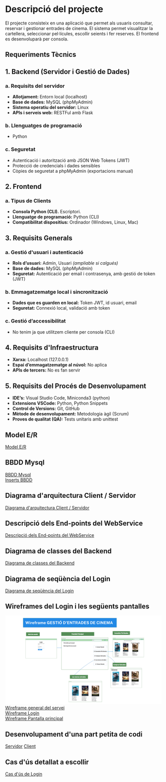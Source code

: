 # Descripció del projecte
El projecte consisteix en una aplicació que permet als usuaris consultar, reservar i gestionar entrades de cinema. El sistema permet visualitzar la cartellera, seleccionar pel·lícules, escollir seients i fer reserves. El frontend es desenvoluparà per consola.

## Requeriments Tècnics

## 1. Backend (Servidor i Gestió de Dades)

### a. Requisits del servidor

- **Allotjament:** Entorn local (localhost)
- **Base de dades:** MySQL (phpMyAdmin)
- **Sistema operatiu del servidor:** Linux
- **APIs i serveis web:** RESTFul amb Flask

### b. Llenguatges de programació

- Python

### c. Seguretat

- Autenticació i autorització amb JSON Web Tokens (JWT)
- Protecció de credencials i dades sensibles
- Còpies de seguretat a phpMyAdmin (exportacions manual)

## 2. Frontend

### a. Tipus de Clients

- **Consola Python (CLI).** Escriptori.
- **Llenguatge de programació:** Python (CLI)
- **Compatibilitat dispositius:** Ordinador (Windows, Linux, Mac)

## 3. Requisits Generals

### a. Gestió d'usuari i autenticació

- **Rols d’usuari:** Admin, Usuari *(ampliable si calgués)*
- **Base de dades:** MySQL (phpMyAdmin)
- **Seguretat:** Autenticació per email i contrasenya, amb gestió de token (JWT)

### b. Emmagatzematge local i sincronització

- **Dades que es guarden en local:** Token JWT, id usuari, email
- **Seguretat:** Connexió local, validació amb token

### c. Gestió d’accessibilitat

- No tenim ja que utilitzem cliente per consola (CLI)

## 4. Requisits d'Infraestructura

- **Xarxa:** Localhost (127.0.0.1)
- **Espai d’emmagatzematge al núvol:** No aplica
- **APIs de tercers:** No es fan servir

## 5. Requisits del Procés de Desenvolupament

- **IDE’s:** Visual Studio Code, Miniconda3 (python)
- **Extensions VSCode:** Python, Python Snippets
- **Control de Versions:** Git, GitHub
- **Mètode de desenvolupament:** Metodologia àgil (Scrum)
- **Proves de qualitat (QA):** Tests unitaris amb unittest


## Model E/R
[Model E/R](diagrames/d_model_entitat_relacio.mermaid)

## BBDD Mysql
[BBDD Mysql](BBDD/cinema.sql) <br>
[Inserts BBDD](BBDD/inserts.sql)

## Diagrama d'arquitectura Client / Servidor
[Diagrama d'arquitectura Client / Servidor](diagrames/d_arquitectura_cliente_server.mermaid)

## Descripció dels End-points del WebService
[Descripció dels End-points del WebService](documentacio/end-points_desc.md)

## Diagrama de classes del Backend
[Diagrama de classes del Backend](diagrames/d_classes_backend.mermaid)

## Diagrama de seqüència del Login
[Diagrama de seqüència del Login](diagrames/d_secuencia_login.mermaid)

## Wireframes del Login i les següents pantalles
![Wireframe general del servei](diagrames/gestioentradescinema.png) <br>
[Wireframe general del servei](diagrames/d_wireframe_general.mermaid) <br>
[Wireframe Login](diagrames/d_wireframe_login.mermaid) <br>
[Wireframe Pantalla principal](diagrames/d_wireframe_pprincipal.mermaid)

## Desenvolupament d'una part petita de codi
[Servidor](webservice/server.py)
[Client](webservice/clientConsola.py)

## Cas d'ús detallat a escollir
[Cas d'ús de Login](documentacio/cas_dus.md)